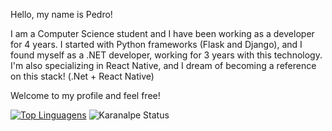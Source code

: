 Hello, my name is Pedro!

I am a Computer Science student and I have been working as a developer for 4 years. I started with Python frameworks (Flask and Django), and I found myself as a .NET developer, working for 3 years with this technology. I'm also specializing in React Native, and I dream of becoming a reference on this stack! (.Net + React Native)

Welcome to my profile and feel free!

[![Top Linguagens](https://github-readme-stats.vercel.app/api/top-langs/?username=lyrapedro&langs_count=4&hide=less,css&theme=dracula)](https://github.com/anuraghazra/github-readme-stats)
![Karanalpe Status](https://github-readme-stats.vercel.app/api?username=lyrapedro&show_icons=true&theme=radical&hide=html)
